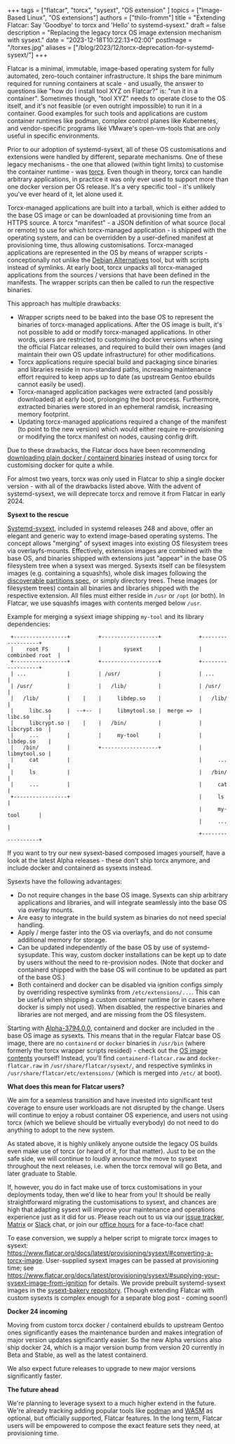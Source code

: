 +++
tags = ["flatcar", "torcx", "sysext", "OS extension" ]
topics = ["Image-Based Linux", "OS extensions"]
authors = ["thilo-fromm"]
title = "Extending Flatcar: Say 'Goodbye' to torcx and 'Hello' to systemd-sysext."
draft = false
description = "Replacing the legacy torcx OS image extension mechanism with sysext."
date = "2023-12-18T10:22:13+02:00"
postImage = "/torxes.jpg"
aliases = ["/blog/2023/12/torcx-deprecation-for-systemd-sysext/"]
+++

Flatcar is a minimal, immutable, image-based operating system for fully automated, zero-touch container infrastructure.
It ships the bare minimum required for running containers at scale - and usually, the answer to questions like "how do I install tool XYZ on Flatcar?" is: "run it in a container".
Sometimes though, "tool XYZ" needs to operate close to the OS itself, and it's not feasible (or even outright impossible) to run it in a container.
Good examples for such tools and applications are custom container runtimes like podman, complex control planes like Kubernetes, and vendor-specific programs like VMware's open-vm-tools that are only useful in specific environments.

Prior to our adoption of systemd-sysext, all of these OS customisations and extensions were handled by different, separate mechanisms.
One of these legacy mechanisms - the one that allowed (within tight limits) to customise the container runtime - was [torcx](https://github.com/flatcar/torcx).
Even though in theory, torcx can handle arbitrary applications, in practice it was only ever used to support more than one docker version per OS release.
It's a very specific tool  - it's unlikely you've ever heard of it, let alone used it.

Torcx-managed applications are built into a tarball, which is either added to the base OS image or can be downloaded at provisioning time from an HTTPS source.
A torcx "manifest" - a JSON definition of what source (local or remote) to use for which torcx-managed application - is shipped with the operating system, and can be overridden by a user-defined manifest at provisioning time, thus allowing customisations.
Torcx-managed applications are represented in the OS by means of wrapper scripts - conceptionally not unlike the [Debian Alternatives](https://wiki.debian.org/DebianAlternatives) tool, but with scripts instead of symlinks.
At early boot, torcx unpacks all torcx-managed applications from the sources / versions that have been defined in the manifests.
The wrapper scripts can then be called to run the respective binaries.

This approach has multiple drawbacks:
- Wrapper scripts need to be baked into the base OS to represent the binaries of torcx-managed applications.
  After the OS image is built, it's not possible to add or modify torcx-managed applications.
  In other words, users are restricted to customising docker versions when using the official Flatcar releases, and required to build their own images (and maintain their own OS update infrastructure) for other modifications.
- Torcx applications require special build and packaging since binaries and libraries reside in non-standard paths, increasing maintenance effort required to keep apps up to date (as upstream Gentoo ebuilds cannot easily be used).
- Torcx-managed application packages were extracted (and possibly downloaded) at early boot, prolonging the boot process.
  Furthermore, extracted binaries were stored in an ephemeral ramdisk, increasing memory footprint.
- Updating torcx-managed applications required a change of the manifest (to point to the new version) which would either require re-provisioning or modifying the torcx manifest on nodes, causing config drift.

Due to these drawbacks, the Flatcar docs have been recommending [downloading plain docker / containerd binaries](https://www.flatcar.org/docs/latest/container-runtimes/use-a-custom-docker-or-containerd-version/) instead of using torcx for customising docker for quite a while.

For almost two years, torcx was only used in Flatcar to ship a single docker version - with all of the drawbacks listed above.
With the advent of systemd-sysext, we will deprecate torcx and remove it from Flatcar in early 2024.


**Sysext to the rescue**

[Systemd-sysext](https://www.freedesktop.org/software/systemd/man/latest/systemd-sysext.html), included in systemd releases 248 and above, offer an elegant and generic way to extend image-based operating systems.
The concept allows "merging" of sysext images into existing OS filesystem trees via overlayfs-mounts.
Effectively, extension images are combined with the base OS, and binaries shipped with extensions just "appear" in the base OS filesystem tree when a sysext was merged.
Sysexts itself can be filesystem images (e.g. containing a squashfs), whole disk images following the [discoverable partitions spec](https://uapi-group.org/specifications/specs/discoverable_partitions_specification/), or simply directory trees.
These images (or filesystem trees) contain all binaries and libraries shipped with the respective extension.
All files must either reside in `/usr` or `/opt` (or both).
In Flatcar, we use squashfs images with contents merged below `/usr`.

Example for merging a sysext image shipping `my-tool` and its library dependencies:
```
 +-----------------+         +------------------+            +------------------+
 |    root FS      |         |       sysext     |            |  combinbed root  |
 +-----------------+         +------------------+            +------------------+
 | ...             |         | /usr/            |            | ...              |
 | /usr/           |         |   /lib/          |            | /usr/            |
 |   /lib/         |    |    |     libdep.so    |            |   /lib/          |
 |     libc.so     |  --+--  |     libmytool.so |  merge =>  |     libc.so      |
 |     libcrypt.so |    |    |   /bin/          |            |     libcrypt.so  |
 |     ...         |         |     my-tool      |            |     libdep.so    |
 |   /bin/         |         +------------------+            |     libmytool.so |
 |     cat         |                                         |     ...          | 
 |     ls          |                                         |   /bin/          |
 |     ...         |                                         |     cat          |
 +-----------------+                                         |     ls           |
                                                             |     my-tool      |
                                                             |     ...          |
                                                             +------------------+
```

If you want to try our new sysext-based composed images yourself, have a look at the latest Alpha releases - these don't ship torcx anymore, and include docker and containerd as sysexts instead.

Sysexts have the following advantages:
- Do not require changes in the base OS image.
  Sysexts can ship arbitrary applications and libraries, and will integrate seamlessly into the base OS via overlay mounts.
- Are easy to integrate in the build system as binaries do not need special handling.
- Apply / merge faster into the OS via overlayfs, and do not consume additional memory for storage.
- Can be updated independently of the base OS by use of systemd-sysupdate.
  This way, custom docker installations can be kept up to date by users without the need to re-provision nodes.
  (Note that docker and containerd shipped with the base OS will continue to be updated as part of the base OS.)
- Both containerd and docker can be disabled via ignition configs simply by overriding respective symlinks from `/etc/extensions/...`.
  This can be useful when shipping a custom container runtime (or in cases where docker is simply not used).
  When disabled, the respective binaries and libraries are not merged, and are missing from the OS filesystem.

Starting with [Alpha-3794.0.0](https://www.flatcar.org/releases#release-3794.0.0), containerd and docker are included in the base OS image as sysexts.
This means that in the regular Flatcar base OS image, there are no `containerd` or `docker` binaries in `/usr/bin` (where formerly the torcx wrapper scripts resided) - check out the [OS image contents](https://alpha.release.flatcar-linux.net/amd64-usr/current/flatcar_production_image_contents.txt) yourself!
Instead, you'll find `containerd-flatcar.raw` and `docker-flatcar.raw` in `/usr/share/flatcar/sysext/`, and respective symlinks in `/usr/share/flatcar/etc/extensions/` (which is merged into `/etc/` at boot).


**What does this mean for Flatcar users?**

We aim for a seamless transition and have invested into significant test coverage to ensure user workloads are not disrupted by the change.
Users will continue to enjoy a robust container OS experience, and users not using torcx (which we believe should be virtually everybody) do not need to do anything to adopt to the new system.

As stated above, it is highly unlikely anyone outside the legacy OS builds even make use of torcx (or heard of it, for that matter).
Just to be on the safe side, we will continue to loudly announce the move to sysext throughout the next releases, i.e. when the torcx removal will go Beta, and later graduate to Stable.

If, however, you do in fact make use of torcx customisations in your deployments today, then we'd like to hear from you!
It should be really straightforward migrating the customisations to sysext, and chances are high that adapting sysext will improve your maintenance and operations experience just as it did for us.
Please reach out to us via our [issue tracker](https://github.com/flatcar/Flatcar/issues/new/choose), [Matrix](https://app.element.io/#/room/#flatcar:matrix.org) or [Slack](https://kubernetes.slack.com/archives/C03GQ8B5XNJ) chat, or join our [office hours](https://github.com/flatcar/Flatcar/discussions/categories/flatcar-office-hours) for a face-to-face chat!

To ease conversion, we supply a helper script to migrate torcx images to sysext: https://www.flatcar.org/docs/latest/provisioning/sysext/#converting-a-torcx-image.
User-supplied sysext images can be passed at provisioning time; see https://www.flatcar.org/docs/latest/provisioning/sysext/#supplying-your-sysext-image-from-ignition for details.
We provide prebuilt systemd-sysext images in the [sysext-bakery repository](https://github.com/flatcar/sysext-bakery).
(Though extending Flatcar with custom sysexts is complex enough for a separate blog post - coming soon!)

**Docker 24 incoming**

Moving from custom torcx docker / containerd ebuilds to upstream Gentoo ones significantly eases the maintenance burden and makes integration of major version updates significantly easier.
So the new Alpha versions also ship docker 24, which is a major version bump from version 20 currently in Beta and Stable, as well as the latest containerd.

We also expect future releases to upgrade to new major versions significantly faster.

**The future ahead**

We're planning to leverage sysext to a much higher extend in the future.
We're already tracking adding popular tools like [podman](https://github.com/flatcar/Flatcar/issues/112) and [WASM](https://github.com/flatcar/Flatcar/issues/993) as optional, but officially supported, Flatcar features.
In the long term, Flatcar users will be empowered to compose the exact feature sets they need, at provisioning time.
